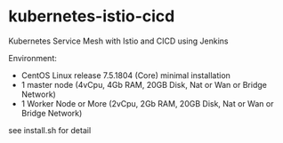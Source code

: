 # kubernetes-istio-cicd
Kubernetes Service Mesh with Istio and CICD using Jenkins

Environment:
- CentOS Linux release 7.5.1804 (Core) minimal installation
- 1 master node (4vCpu, 4Gb RAM, 20GB Disk, Nat or Wan or Bridge Network) 
- 1 Worker Node or More (2vCpu, 2Gb RAM, 20GB Disk, Nat or Wan or Bridge Network)

see install.sh for detail
